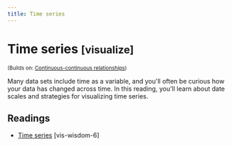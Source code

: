 ```yaml
---
title: Time series
---
```


<!-- Generated automatically from vis-time-series.yml. Do not edit by hand -->

# Time series <small class='visualize'>[visualize]</small>
<small>(Builds on: [Continuous-continuous relationships](vis-continuous-continuous.md))</small>

Many data sets include time as a variable, and you'll often be
curious how your data has changed across time. In this reading, you'll
learn about date scales and strategies for visualizing time series. 

## Readings

  * [Time series](https://bookdown.org/content/2138/time-series.html) [vis-wisdom-6]


